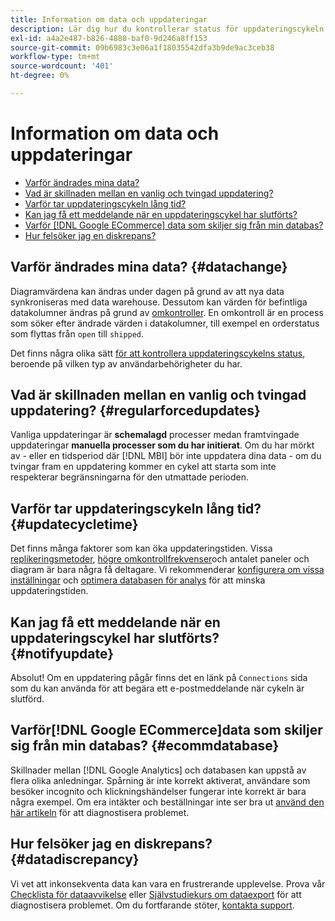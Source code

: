 ```yaml
---
title: Information om data och uppdateringar
description: Lär dig hur du kontrollerar status för uppdateringscykeln.
exl-id: a4a2e487-b826-4888-baf0-9d246a8ff153
source-git-commit: 09b6983c3e06a1f18035542dfa3b9de9ac3ceb38
workflow-type: tm+mt
source-wordcount: '401'
ht-degree: 0%

---
```


# Information om data och uppdateringar

* [Varför ändrades mina data?](#datachange)
* [Vad är skillnaden mellan en vanlig och tvingad uppdatering?](#regularforcedupdates)
* [Varför tar uppdateringscykeln lång tid?](#updatecycletime)
* [Kan jag få ett meddelande när en uppdateringscykel har slutförts?](#notifyupdate)
* [Varför [!DNL Google ECommerce] data som skiljer sig från min databas?](#ecommdatabase)
* [Hur felsöker jag en diskrepans?](#datadiscrepancy)

## Varför ändrades mina data? {#datachange}

Diagramvärdena kan ändras under dagen på grund av att nya data synkroniseras med data warehouse. Dessutom kan värden för befintliga datakolumner ändras på grund av [omkontroller](../data-warehouse-mgr/cfg-data-rechecks.md). En omkontroll är en process som söker efter ändrade värden i datakolumner, till exempel en orderstatus som flyttas från `open` till `shipped`.

Det finns några olika sätt [för att kontrollera uppdateringscykelns status](../../best-practices/check-update-cycle.md), beroende på vilken typ av användarbehörigheter du har.

## Vad är skillnaden mellan en vanlig och tvingad uppdatering? {#regularforcedupdates}

Vanliga uppdateringar är **schemalagd** processer medan framtvingade uppdateringar **manuella processer som du har initierat**. Om du har mörkt av - eller en tidsperiod där [!DNL MBI] bör inte uppdatera dina data - om du tvingar fram en uppdatering kommer en cykel att starta som inte respekterar begränsningarna för den utmattade perioden.

## Varför tar uppdateringscykeln lång tid? {#updatecycletime}

Det finns många faktorer som kan öka uppdateringstiden. Vissa [replikeringsmetoder](../data-warehouse-mgr/cfg-replication-methods.md), [högre omkontrollfrekvenser](../data-warehouse-mgr/cfg-data-rechecks.md)och antalet paneler och diagram är bara några få deltagare. Vi rekommenderar [konfigurera om vissa inställningar](../../best-practices/reduce-update-cycle-time.md) och [optimera databasen för analys](../../best-practices/opt-db-analysis.md) för att minska uppdateringstiden.

## Kan jag få ett meddelande när en uppdateringscykel har slutförts? {#notifyupdate}

Absolut! Om en uppdatering pågår finns det en länk på `Connections` sida som du kan använda för att begära ett e-postmeddelande när cykeln är slutförd.

## Varför[!DNL Google ECommerce]data som skiljer sig från min databas? {#ecommdatabase}

Skillnader mellan [!DNL Google Analytics] och databasen kan uppstå av flera olika anledningar. Spårning är inte korrekt aktiverat, användare som besöker incognito och klickningshändelser fungerar inte korrekt är bara några exempel. Om era intäkter och beställningar inte ser bra ut [använd den här artikeln](https://support.magento.com/hc/en-us/articles/360016505232) för att diagnostisera problemet.

## Hur felsöker jag en diskrepans? {#datadiscrepancy}

Vi vet att inkonsekventa data kan vara en frustrerande upplevelse. Prova vår [Checklista för dataavvikelse](https://support.magento.com/hc/en-us/articles/360016731271) eller [Självstudiekurs om dataexport](https://support.magento.com/hc/en-us/articles/360016730631) för att diagnostisera problemet. Om du fortfarande stöter, [kontakta support](../../guide-overview.md).

